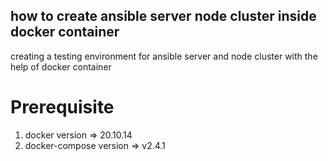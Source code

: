 ## how to create ansible server node cluster inside docker container
creating a testing environment for ansible server and node cluster with the help of docker container 
# Prerequisite
1. docker version =>  20.10.14</br>
2. docker-compose version => v2.4.1
 
